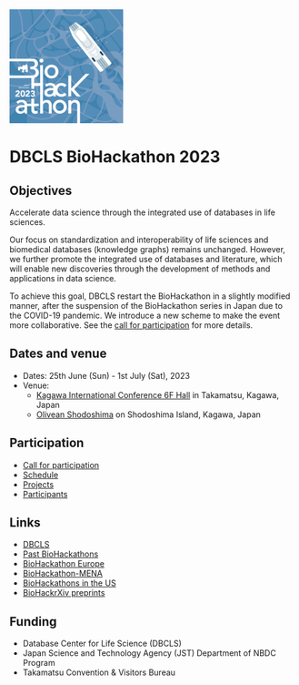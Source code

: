 <img src="./images/bh23-logo.png" width="200">

# DBCLS BioHackathon 2023

## Objectives

Accelerate data science through the integrated use of databases in life sciences.

Our focus on standardization and interoperability of life sciences and biomedical databases (knowledge graphs) remains unchanged. However, we further promote the integrated use of databases and literature, which will enable new discoveries through the development of methods and applications in data science.

To achieve this goal, DBCLS restart the BioHackathon in a slightly modified manner, after the suspension of the BioHackathon series in Japan due to the COVID-19 pandemic. We introduce a new scheme to make the event more collaborative. See the [call for participation](/call) for more details.

## Dates and venue

- Dates: 25th June (Sun) - 1st July (Sat), 2023
- Venue:
  - [Kagawa International Conference 6F Hall](https://www.symboltower.com/en/) in Takamatsu, Kagawa, Japan
  - [Olivean Shodoshima](https://olivean.com/en/) on Shodoshima Island, Kagawa, Japan

## Participation

- [Call for participation](/call)
- [Schedule](https://github.com/dbcls/bh23/wiki/Schedule)
- [Projects](https://github.com/dbcls/bh23/wiki/Projects)
- [Participants](https://github.com/dbcls/bh23/wiki/Participants)

<!--
## History of BioHackathon

A long time ago in a galaxy far, far away..

See [biohackathon.org](http://biohackathon.org/).
-->

## Links

- [DBCLS](https://dbcls.rois.ac.jp/)
- [Past BioHackathons](http://biohackathon.org/)
- [BioHackathon Europe](https://biohackathon-europe.org/)
- [BioHackathon-MENA](https://github.com/biohackathon-mena)
- [BioHackathons in the US](https://biohackathons.github.io/)
- [BioHackrXiv preprints](https://biohackrxiv.org/)

## Funding

* Database Center for Life Science (DBCLS)
* Japan Science and Technology Agency (JST) Department of NBDC Program
* Takamatsu Convention & Visitors Bureau

  

